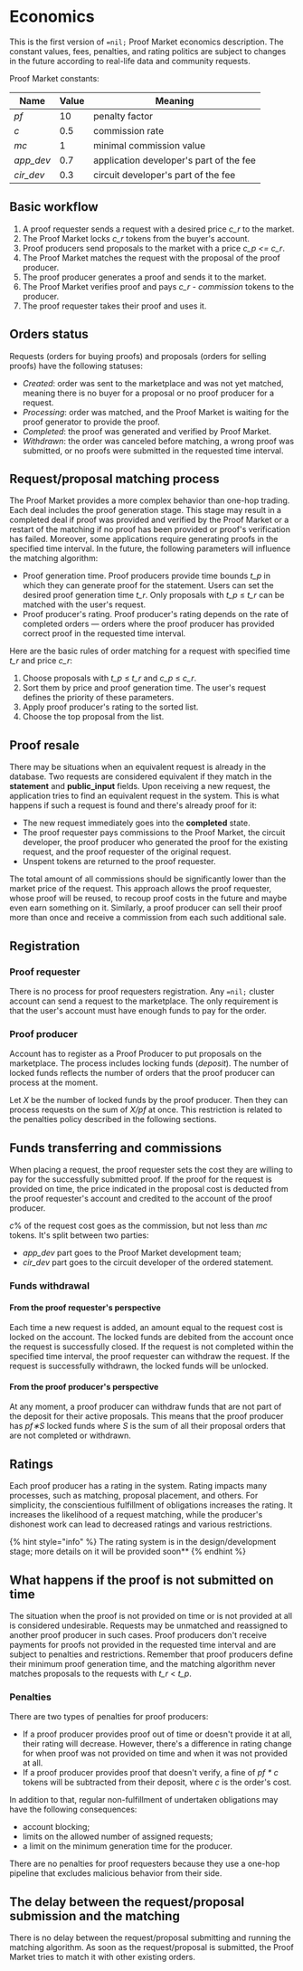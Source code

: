 # Economics

This is the first version of `=nil;` Proof Market economics description.
The constant values, fees, penalties, and rating politics are subject to changes
in the future according to real-life data and community requests.

Proof Market constants:

| Name       | Value | Meaning                                 |
| ---------- | ----- | --------------------------------------  |
| _pf_       | 10    | penalty factor                          |
| _c_        | 0.5   | commission rate                         |
| _mc_       | 1     | minimal commission value                |
| _app\_dev_ | 0.7   | application developer's part of the fee |
| _cir\_dev_ | 0.3   | circuit developer's part of the fee     |

## Basic workflow

1. A proof requester sends a request with a desired price _c\_r_ to the market.
2. The Proof Market locks _c\_r_ tokens from the buyer's account.
3. Proof producers send proposals to the market with a price _c\_p <= c\_r_.
4. The Proof Market matches the request with the proposal of the proof producer.
5. The proof producer generates a proof and sends it to the market.
6. The Proof Market verifies proof and pays _c\_r - commission_ tokens to the producer.
7. The proof requester takes their proof and uses it.

## Orders status

Requests (orders for buying proofs) and proposals (orders for selling proofs) have the following statuses:

* _Created_: order was sent to the marketplace and was not yet matched,
  meaning there is no buyer for a proposal or no proof producer for a request.
* _Processing_: order was matched, and the Proof Market is waiting for the proof generator
  to provide the proof.
* _Completed_: the proof was generated and verified by Proof Market.
* _Withdrawn_: the order was canceled before matching, a wrong proof was submitted, or
  no proofs were submitted in the requested time interval.

## Request/proposal matching process

The Proof Market provides a more complex behavior than one-hop trading.
Each deal includes the proof generation stage.
This stage may result in a completed deal if proof was provided and verified by the Proof Market
or a restart of the matching if no proof has been provided or proof's verification has failed.
Moreover, some applications require generating proofs in the specified time interval.
In the future, the following parameters will influence the matching algorithm:

* Proof generation time.
  Proof producers provide time bounds _t\_p_ in which they can generate proof for the statement.
  Users can set the desired proof generation time _t\_r_.
  Only proposals with _t\_p_ ≤ _t\_r_ can be matched with the user's request.
* Proof producer's rating.
  Proof producer's rating depends on the rate of completed orders — orders where the proof producer
  has provided correct proof in the requested time interval.

Here are the basic rules of order matching for a request with specified time _t\_r_ and price _c\_r_:

1. Choose proposals with _t\_p_ ≤ _t\_r_ and _c\_p_ ≤ _c\_r_.
2. Sort them by price and proof generation time.
   The user's request defines the priority of these parameters.
3. Apply proof producer's rating to the sorted list.
4. Choose the top proposal from the list.

## Proof resale

There may be situations when an equivalent request is already in the database.
Two requests are considered equivalent if they match in the **statement** and **public\_input** fields.
Upon receiving a new request, the application tries to find an equivalent request in the system.
This is what happens if such a request is found and there's already proof for it:

* The new request immediately goes into the **completed** state.
* The proof requester pays commissions to the Proof Market, the circuit developer,
  the proof producer who generated the proof for the existing request, and the proof requester
  of the original request.
* Unspent tokens are returned to the proof requester.

The total amount of all commissions should be significantly lower than the market price of the request.
This approach allows the proof requester, whose proof will be reused, to recoup proof costs
in the future and maybe even earn something on it.
Similarly, a proof producer can sell their proof more than once and receive a commission
from each such additional sale.

## Registration
### Proof requester

There is no process for proof requesters registration.
Any `=nil;` cluster account can send a request to the marketplace.
The only requirement is that the user's account must have enough funds to pay for the order.

### Proof producer

Account has to register as a Proof Producer to put proposals on the marketplace.
The process includes locking funds (_deposit_).
The number of locked funds reflects the number of orders that the proof producer can process at the moment.

Let _X_ be the number of locked funds by the proof producer.
Then they can process requests on the sum of _X/pf_ at once.
This restriction is related to the penalties policy described in the following sections.

## Funds transferring and commissions

When placing a request, the proof requester sets the cost they are willing to pay for
the successfully submitted proof.
If the proof for the request is provided on time, the price indicated in the proposal cost
is deducted from the proof requester's account and credited to the account of the proof producer.

_c_% of the request cost goes as the commission, but not less than _mc_ tokens.
It's split between two parties:

* _app\_dev_ part goes to the Proof Market development team;
* _cir\_dev_ part goes to the circuit developer of the ordered statement.

### Funds withdrawal

#### From the proof requester's perspective

Each time a new request is added, an amount equal to the request cost is locked on the account.
The locked funds are debited from the account once the request is successfully closed.
If the request is not completed within the specified time interval, the proof requester
can withdraw the request.
If the request is successfully withdrawn, the locked funds will be unlocked.

#### From the proof producer's perspective

At any moment, a proof producer can withdraw funds that are not part of the deposit
for their active proposals.
This means that the proof producer has _pf∗S_ locked funds where _S_ is the sum of all
their proposal orders that are not completed or withdrawn.

## Ratings

Each proof producer has a rating in the system.
Rating impacts many processes, such as matching, proposal placement, and others.
For simplicity, the conscientious fulfillment of obligations increases the rating.
It increases the likelihood of a request matching, while the producer's dishonest work
can lead to decreased ratings and various restrictions.

{% hint style="info" %}
The rating system is in the design/development stage; more details on it will be provided soon**
{% endhint %}

## What happens if the proof is not submitted on time

The situation when the proof is not provided on time or is not provided at all
is considered undesirable.
Requests may be unmatched and reassigned to another proof producer in such cases.
Proof producers don't receive payments for proofs not provided in the requested time interval
and are subject to penalties and restrictions.
Remember that proof producers define their minimum proof generation time,
and the matching algorithm never matches proposals to the requests with _t\_r_ < _t\_p_.

### Penalties

There are two types of penalties for proof producers:

* If a proof producer provides proof out of time or doesn't provide it at all,
  their rating will decrease.
  However, there's a difference in rating change for when proof was not provided on time
  and when it was not provided at all.
* If a proof producer provides proof that doesn't verify, a fine of _pf \* c_ tokens
  will be subtracted from their deposit, where _c_ is the order's cost.

In addition to that, regular non-fulfillment of undertaken obligations
may have the following consequences:

* account blocking;
* limits on the allowed number of assigned requests;
* a limit on the minimum generation time for the producer.

There are no penalties for proof requesters because they use a one-hop pipeline that excludes
malicious behavior from their side.

## The delay between the request/proposal submission and the matching

There is no delay between the request/proposal submitting and running the matching algorithm.
As soon as the request/proposal is submitted, the Proof Market tries to match it with
other existing orders.
